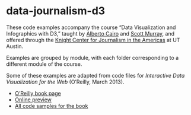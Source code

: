 # data-journalism-d3

These code examples accompany the course “Data Visualization and Infographics with D3,” taught by [Alberto Cairo](http://thefunctionalart.com/) and [Scott Murray](http://alignedleft.com/), and offered through the [Knight Center for Journalism in the Americas](http://open.journalismcourses.org) at UT Austin.

Examples are grouped by module, with each folder corresponding to a different module of the course.

Some of these examples are adapted from code files for *Interactive Data Visualization for the Web* (O’Reilly, March 2013).

- [O’Reilly book page](http://shop.oreilly.com/product/0636920026938.do)
- [Online preview](http://chimera.labs.oreilly.com/books/1230000000345/)
- [All code samples for the book](https://github.com/alignedleft/d3-book)
